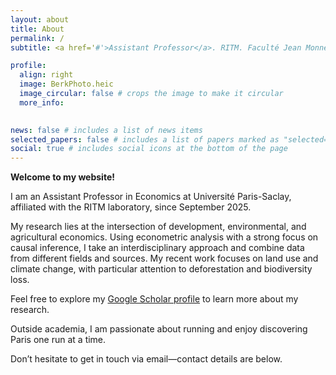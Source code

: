 ```yaml
---
layout: about
title: About
permalink: /
subtitle: <a href='#'>Assistant Professor</a>. RITM. Faculté Jean Monnet. Université Paris-Saclay.

profile:
  align: right
  image: BerkPhoto.heic
  image_circular: false # crops the image to make it circular
  more_info: 
  

news: false # includes a list of news items
selected_papers: false # includes a list of papers marked as "selected={true}"
social: true # includes social icons at the bottom of the page
---
```

<strong>Welcome to my website!</strong>

I am an Assistant Professor in Economics at Université Paris-Saclay, affiliated with the RITM laboratory, since September 2025.

My research lies at the intersection of development, environmental, and agricultural economics. Using econometric analysis with a strong focus on causal inference, I take an interdisciplinary approach and combine data from different fields and sources. My recent work focuses on land use and climate change, with particular attention to deforestation and biodiversity loss.

Feel free to explore my [Google Scholar profile](https://scholar.google.com/citations?user=8PtkCrEAAAAJ&hl=en&oi=ao) to learn more about my research.

Outside academia, I am passionate about running and enjoy discovering Paris one run at a time.

Don’t hesitate to get in touch via email—contact details are below.
